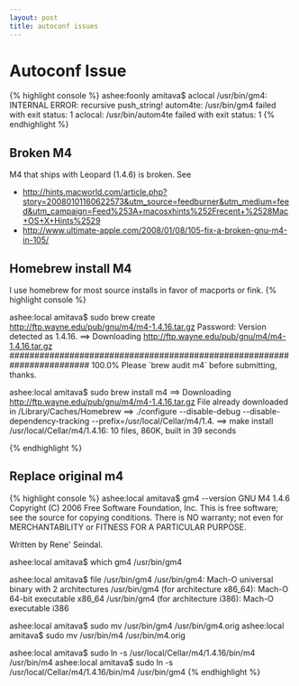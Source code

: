 ```yaml
---
layout: post
title: autoconf issues
---
```


# Autoconf Issue #
{% highlight console %}
ashee:foonly amitava$ aclocal 
/usr/bin/gm4: INTERNAL ERROR: recursive push_string!
autom4te: /usr/bin/gm4 failed with exit status: 1
aclocal: /usr/bin/autom4te failed with exit status: 1
{% endhighlight %}

## Broken M4
M4 that ships with Leopard (1.4.6) is broken. See

* <http://hints.macworld.com/article.php?story=20080101160622573&utm_source=feedburner&utm_medium=feed&utm_campaign=Feed%253A+macosxhints%252Frecent+%2528Mac+OS+X+Hints%2529>
* <http://www.ultimate-apple.com/2008/01/08/105-fix-a-broken-gnu-m4-in-105/>

## Homebrew install M4
I use homebrew for most source installs in favor of macports or fink.
{% highlight console %}

ashee:local amitava$ sudo brew create http://ftp.wayne.edu/pub/gnu/m4/m4-1.4.16.tar.gz
Password:
Version detected as 1.4.16.
==> Downloading http://ftp.wayne.edu/pub/gnu/m4/m4-1.4.16.tar.gz
######################################################################## 100.0%
Please \`brew audit m4\` before submitting, thanks.

ashee:local amitava$ sudo brew install m4 
==> Downloading http://ftp.wayne.edu/pub/gnu/m4/m4-1.4.16.tar.gz
File already downloaded in /Library/Caches/Homebrew
==> ./configure --disable-debug --disable-dependency-tracking --prefix=/usr/local/Cellar/m4/1.4.
==> make install
/usr/local/Cellar/m4/1.4.16: 10 files, 860K, built in 39 seconds

{% endhighlight %}

## Replace original m4 ##
{% highlight console %}
ashee:local amitava$ gm4 --version
GNU M4 1.4.6
Copyright (C) 2006 Free Software Foundation, Inc.
This is free software; see the source for copying conditions.  There is NO
warranty; not even for MERCHANTABILITY or FITNESS FOR A PARTICULAR PURPOSE.

Written by Rene' Seindal.

ashee:local amitava$ which gm4 
/usr/bin/gm4

ashee:local amitava$ file /usr/bin/gm4
/usr/bin/gm4: Mach-O universal binary with 2 architectures
/usr/bin/gm4 (for architecture x86_64):	Mach-O 64-bit executable x86_64
/usr/bin/gm4 (for architecture i386):	Mach-O executable i386

ashee:local amitava$ sudo mv /usr/bin/gm4 /usr/bin/gm4.orig
ashee:local amitava$ sudo mv /usr/bin/m4 /usr/bin/m4.orig 

ashee:local amitava$ sudo ln -s /usr/local/Cellar/m4/1.4.16/bin/m4 /usr/bin/m4
ashee:local amitava$ sudo ln -s /usr/local/Cellar/m4/1.4.16/bin/m4 /usr/bin/gm4
{% endhighlight %}


